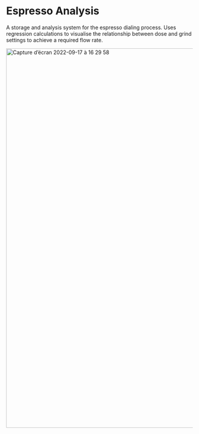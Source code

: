 # Espresso Analysis

A storage and analysis system for the espresso dialing process. Uses regression calculations to visualise the relationship between dose and grind settings to achieve a required flow rate.

<img width="1021" alt="Capture d’écran 2022-09-17 à 16 29 58" src="https://user-images.githubusercontent.com/22868637/190862143-72437611-7a91-45d2-b5db-0f3f2774d4a1.png">
